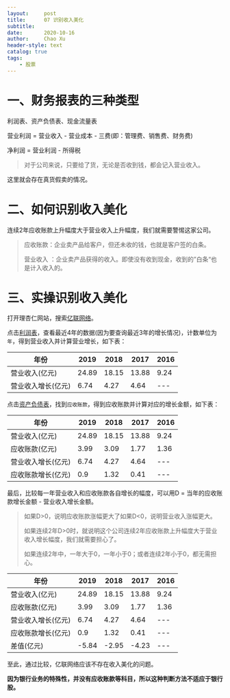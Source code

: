 ```yaml
---
layout:     post
title:      07 识别收入美化
subtitle:   
date:       2020-10-16
author:     Chao Xu
header-style: text 
catalog: true
tags:
    - 股票
---
```


# 一、财务报表的三种类型

利润表、资产负债表、现金流量表

营业利润 = 营业收入 - 营业成本 - 三费(即：管理费、销售费、财务费)

净利润 = 营业利润 - 所得税

> 对于公司来说，只要给了货，无论是否收到钱，都会记入营业收入。

这里就会存在真货假卖的情况。

# 二、如何识别收入美化

连续2年应收账款上升幅度大于营业收入上升幅度，我们就需要警惕这家公司。

> 应收账款：企业卖产品给客户，但还未收的钱，也就是客户签的白条。
>
> 营业收入 ：企业卖产品获得的收入。即使没有收到现金，收到的”白条“也是计入收入的。

# 三、实操识别收入美化

打开理杏仁网站，搜索[亿联网络](https://www.lixinger.com/analytics/company/sz/300628/300628/detail/fundamental/value/primary)。

点击[利润表](https://www.lixinger.com/analytics/company/sz/300628/300628/detail/ps)，查看最近4年的数据(因为要查询最近3年的增长情况)，计数单位为`年`，得到营业收入并计算营业增长，如下表：

| 年份               | 2019  | 2018  | 2017  | 2016 |
| ------------------ | ----- | ----- | ----- | ---- |
| 营业收入(亿元)     | 24.89 | 18.15 | 13.88 | 9.24 |
| 营业收入增长(亿元) | 6.74  | 4.27  | 4.64  | ---  |

点击[资产负债表](https://www.lixinger.com/analytics/company/sz/300628/300628/detail/bs)，找到`应收账款`，得到应收账款并计算对应的增长金额，如下表：

| 年份               | 2019  | 2018  | 2017  | 2016 |
| ------------------ | ----- | ----- | ----- | ---- |
| 营业收入(亿元)     | 24.89 | 18.15 | 13.88 | 9.24 |
| 应收账款(亿元)     | 3.99  | 3.09  | 1.77  | 1.36 |
| 营业收入增长(亿元) | 6.74  | 4.27  | 4.64  | ---  |
| 应收账款增长(亿元) | 0.9   | 1.32  | 0.41  | ---  |

最后，比较每一年营业收入和应收账款各自增长的幅度，可以用D = 当年的应收账款增长金额 - 营业收入增长金额。

> 如果D>0，说明应收账款涨幅更大了如果D<0，说明营业收入涨幅更大。
>
> 如果连续2年D>0时，就说明这个公司连续2年应收账款上升幅度大于营业收入增长幅度，我们就需要担心了。
>
> 如果连续2年中，一年大于0，一年小于0；或者连续2年小于0，都无需担心。

| 年份               | 2019  | 2018  | 2017  | 2016 |
| ------------------ | ----- | ----- | ----- | ---- |
| 营业收入(亿元)     | 24.89 | 18.15 | 13.88 | 9.24 |
| 应收账款(亿元)     | 3.99  | 3.09  | 1.77  | 1.36 |
| 营业收入增长(亿元) | 6.74  | 4.27  | 4.64  | ---  |
| 应收账款增长(亿元) | 0.9   | 1.32  | 0.41  | ---  |
| 差值(亿元)         | -5.84 | -2.95 | -4.23 | ---  |

至此，通过比较，亿联网络应该不存在收入美化的问题。

**因为银行业务的特殊性，并没有应收账款等科目，所以这种判断方法不适应于银行股。**